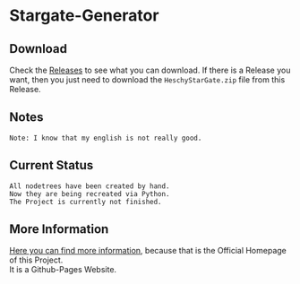 # Stargate-Generator       

## Download

Check the [Releases](https://github.com/heschy/Stargate-Generator/releases/) to see what you can download.
If there is a Release you want, then you just need to download the `HeschyStarGate.zip` file from this Release.

## Notes

```
Note: I know that my english is not really good.
```

## Current Status       

```
All nodetrees have been created by hand.
Now they are being recreated via Python.
The Project is currently not finished.
```

## More Information
[Here you can find more information](https://heschy.github.io/Stargate-Generator/), because that is the Official Homepage of this Project.    
It is a Github-Pages Website.
